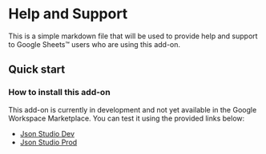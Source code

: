# Help and Support

This is a simple markdown file that will be used to provide help and support to Google Sheets™️ users who are using this add-on.

## Quick start

### How to install this add-on

This add-on is currently in development and not yet available in the Google Workspace Marketplace. You can test it using the provided links below:

- [Json Studio Dev](https://script.google.com/macros/s/AKfycbz7FKpr7krvVbgdsGh8XerHG18C1r1hbzPUPInNXaGG/dev)
- [Json Studio Prod](https://script.google.com/macros/s/AKfycbz7FKpr7krvVbgdsGh8XerHG18C1r1hbzPUPInNXaGG/exec)
